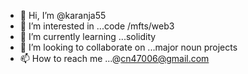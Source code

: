 - 👋 Hi, I’m @karanja55
- 👀 I’m interested in ...code /mfts/web3
- 🌱 I’m currently learning ...solidity
- 💞️ I’m looking to collaborate on ...major noun projects
- 📫 How to reach me ...@cn47006@gmail.com

<!---
karanja55/karanja55 is a ✨ special ✨ repository because its `README.md` (this file) appears on your GitHub profile.
You can click the Preview link to take a look at your changes.
--->
